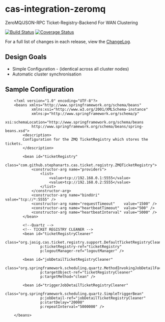# cas-integration-zeromq #

ZeroMQ/JSON-RPC Ticket-Registry-Backend For WAN Clustering

[![Build Status](https://travis-ci.org/stephanarts/cas-integration-zeromq.svg?branch=master)](https://travis-ci.org/stephanarts/cas-integration-zeromq)
[![Coverage Status](https://coveralls.io/repos/stephanarts/cas-integration-zeromq/badge.png)](https://coveralls.io/r/stephanarts/cas-integration-zeromq)

For a full list of changes in each release, view the [ChangeLog](CHANGELOG.md).

## Design Goals ##

  -  Simple Configuration - (identical across all cluster nodes)
  -  Automatic cluster synchronisation


## Sample Configuration ##

        <?xml version="1.0" encoding="UTF-8"?>
        <beans xmlns="http://www.springframework.org/schema/beans"
                xmlns:xsi="http://www.w3.org/2001/XMLSchema-instance"
                xmlns:p="http://www.springframework.org/schema/p"
                xsi:schemaLocation="http://www.springframework.org/schema/beans
                http://www.springframework.org/schema/beans/spring-beans.xsd">
            <description>
            Configuration for the ZMQ TicketRegistry which stores the tickets.
            </description>
        
            <bean id="ticketRegistry"
                    class="com.github.stephanarts.cas.ticket.registry.ZMQTicketRegistry">
                <constructor-arg name="providers">
                    <list>
                        <value>tcp://192.168.0.1:5555</value>
                        <value>tcp://192.168.0.2:5555</value>
                    </list>
                </constructor-arg>
                <constructor-arg name="bindUri"           value="tcp://*:5555" />
                <constructor-arg name="requestTimeout"    value="1500" />
                <constructor-arg name="heartbeatTimeout"  value="500" />
                <constructor-arg name="heartbeatInterval" value="5000" />
            </bean>
        
            <!--Quartz -->
            <!-- TICKET REGISTRY CLEANER -->
            <bean id="ticketRegistryCleaner"
                    class="org.jasig.cas.ticket.registry.support.DefaultTicketRegistryCleaner"
                    p:ticketRegistry-ref="ticketRegistry"
                    p:logoutManager-ref="logoutManager" />
        
            <bean id="jobDetailTicketRegistryCleaner"
                    class="org.springframework.scheduling.quartz.MethodInvokingJobDetailFactoryBean"
                    p:targetObject-ref="ticketRegistryCleaner"
                    p:targetMethod="clean" />
        
            <bean id="triggerJobDetailTicketRegistryCleaner"
                    class="org.springframework.scheduling.quartz.SimpleTriggerBean"
                    p:jobDetail-ref="jobDetailTicketRegistryCleaner"
                    p:startDelay="20000"
                    p:repeatInterval="5000000" />

        </beans>

